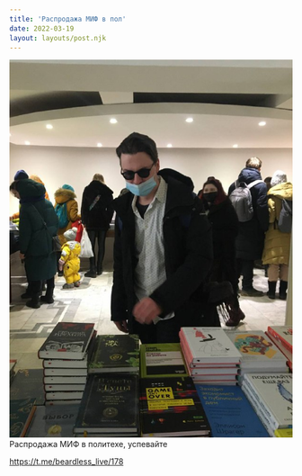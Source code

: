 ```yaml
---
title: 'Распродажа МИФ в пол'
date: 2022-03-19
layout: layouts/post.njk
---
```


![](/img/AgACAgIAAx0CVDWW-AADsmI1dw8IT90vO_YTlBPscQMjRUwTAALsuDEbNv-wSUjyQufK_JzPAQADAgADcwADIwQ.jpg
)
Распродажа МИФ в политехе, успевайте

https://t.me/beardless_live/178